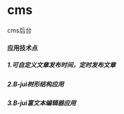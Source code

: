 # cms
cms后台<br>
#### 应用技术点<br>
##### 1.可自定义文章发布时间，定时发布文章<br>
##### 2.B-jui树形结构应用<br>
##### 3.B-jui富文本编辑器应用<br>
